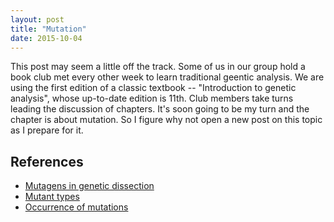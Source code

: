 ```yaml
---
layout: post
title: "Mutation"
date: 2015-10-04
---
```

This post may seem a little off the track. Some of us in our group hold a book club met every other week to learn traditional geentic analysis. We are using the first edition of a classic textbook -- "Introduction to genetic analysis", whose up-to-date edition is 11th. Club members take turns leading the discussion of chapters. It's soon going to be my turn and the chapter is about mutation. So I figure why not open a new post on this topic as I prepare for it. 
<h2>References</h2>
<ul>
<li><a href="http://www.ncbi.nlm.nih.gov/books/NBK21888/">Mutagens in genetic dissection</a></li>
<li><a href="http://www.ncbi.nlm.nih.gov/books/NBK22011/">Mutant types</a></li>
<li><a href="http://www.ncbi.nlm.nih.gov/books/NBK21833/">Occurrence of mutations</a></li>
</ul>
